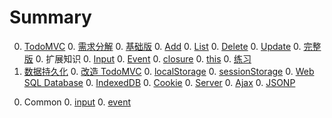 # Summary

<!--0. [Web Development](toolkit/README.md)
    0. [Building house](toolkit/building.md)
        0. [Structure: HTML](toolkit/html.md)
        0. [Decoration: CSS](toolkit/css.md)
        0. [Interaction: Javascript](toolkit/js.md)
    0. [toolkit](toolkit/toolkit.md)
    0. [Debug](toolkit/debug.md)-->
0. [TodoMVC](TodoMVC/README.md)
    0. [需求分解](TodoMVC/requirements.md)
    0. [基础版](TodoMVC/basic.md)
        0. [Add](TodoMVC/basic-add.md)
        0. [List](TodoMVC/basic-list.md)
        0. [Delete](TodoMVC/basic-delete.md)
        0. [Update](TodoMVC/basic-update.md)
    0. [完整版](TodoMVC/full.md)
    0. 扩展知识
        0. [Input](common/input.md)
        0. [Event](common/event.md)
        0. [closure](common/closure.md)
        0. [this](common/this.md)
    0. [练习](TodoMVC/exercise.md)
0. [数据持久化](data/index.md)
    0. [改造 TodoMVC](data/memory.md)
    0. [localStorage](data/localStorage.md)
    0. [sessionStorage](data/sessionStorage.md)
    0. [Web SQL Database](data/websql.md)
    0. [IndexedDB](data/idb.md)
    0. [Cookie](data/cookie.md)
    0. [Server](data/server.md)
        0. [Ajax](data/ajax.md)
        0. [JSONP](data/jsonp.md)
<!--0. [Mobile](mobile/index.md)
    0. [viewport](data/viewport.md)
    0. [click 延迟](data/click.md)
    0. [改造 TodoMVC](data/mobile.md)
    0. 扩展知识
        0. [Responsive Web Design](data/rwd.md)-->
0. Common
    0. [input](common/input.md)
    0. [event](common/event.md)
